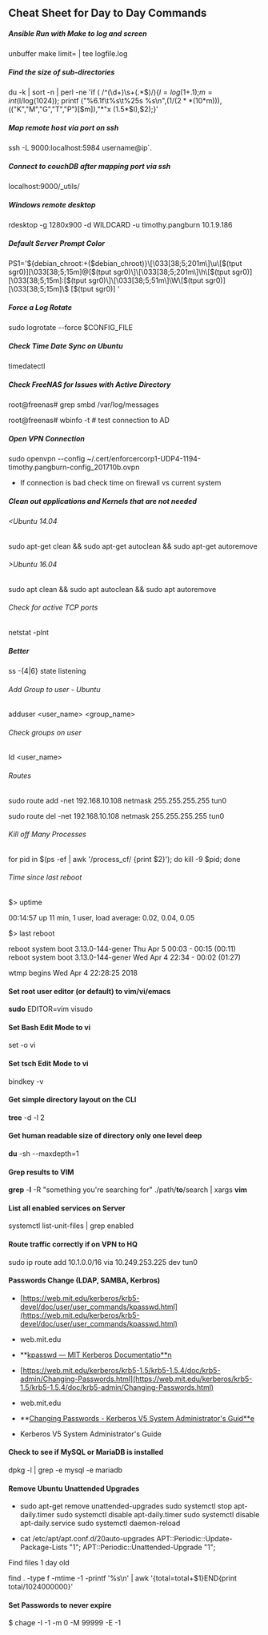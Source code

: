 ## Cheat Sheet for Day to Day Commands

##### Ansible Run with Make to log and screen

unbuffer make <make tag> limit=<hostname> | tee logfile.log

##### Find the size of sub-directories 

du -k | sort -n | perl -ne 'if ( /^(\d+)\s+(.*$)/){$l=log($1+.1);$m=int($l/log(1024)); printf  ("%6.1f\t%s\t%25s  %s\n",($1/(2**(10*$m))),(("K","M","G","T","P")[$m]),"*"x (1.5*$l),$2);}'

##### Map remote host via port on ssh

ssh -L 9000:localhost:5984 username@ip`. 

##### Connect to couchDB after mapping port via ssh

localhost:9000/_utils/

##### Windows remote desktop

rdesktop -g 1280x900 -d WILDCARD -u timothy.pangburn 10.1.9.186

##### Default Server Prompt Color

PS1='${debian_chroot:+($debian_chroot)}\[\033[38;5;201m\]\u\[$(tput sgr0)\]\[\033[38;5;15m\]@\[$(tput sgr0)\]\[\033[38;5;201m\]\h\[$(tput sgr0)\]\[\033[38;5;15m\]:\[$(tput sgr0)\]\[\033[38;5;51m\]\W\[$(tput sgr0)\]\[\033[38;5;15m\]\\$ \[$(tput sgr0)\] '

##### Force a Log Rotate

sudo logrotate --force $CONFIG_FILE

##### Check Time Date Sync on Ubuntu

timedatectl

##### Check FreeNAS for Issues with Active Directory

root@freenas# grep smbd /var/log/messages

root@freenas# wbinfo -t # test connection to AD

##### Open VPN Connection

sudo openvpn --config ~/.cert/enforcercorp1-UDP4-1194-timothy.pangburn-config_201710b.ovpn

* If connection is bad check time on firewall vs current system

##### Clean out applications and Kernels that are not needed

###### <Ubuntu 14.04

sudo apt-get clean && sudo apt-get autoclean && sudo apt-get autoremove

###### >Ubuntu 16.04

sudo apt clean && sudo apt autoclean && sudo apt autoremove

###### Check for active TCP ports

netstat -plnt

##### Better

ss -{4|6} state listening

###### Add Group to user - Ubuntu

adduser <user_name> <group_name>

###### Check groups on user

Id <user_name>

###### Routes

sudo route add -net 192.168.10.108 netmask 255.255.255.255 tun0

sudo route del -net 192.168.10.108 netmask 255.255.255.255 tun0

###### Kill off Many Processes

for pid in $(ps -ef | awk '/process_cf/ {print $2}'); do kill -9 $pid; done

###### Time since last reboot

$> uptime

00:14:57 up 11 min,  1 user,  load average: 0.02, 0.04, 0.05

$> last reboot

reboot   system boot  3.13.0-144-gener Thu Apr  5 00:03 - 00:15  (00:11)    reboot   system boot  3.13.0-144-gener Wed Apr  4 22:34 - 00:02  (01:27)    wtmp begins Wed Apr  4 22:28:25 2018

#### Set root user editor (or default) to vim/vi/emacs

**sudo** EDITOR=vim visudo

#### Set Bash Edit Mode to vi

set -o vi

#### Set tsch Edit Mode to vi

bindkey -v

#### Get simple directory layout on the CLI

**tree** -d -l 2

#### Get human readable size of directory only one level deep

**du** -sh --maxdepth=1

#### Grep results to VIM

**grep** -**l** -R "something you're searching for" ./path/**to**/search | xargs **vim**

#### List all enabled services on Server

systemctl list-unit-files | grep enabled

#### Route traffic correctly if on VPN to HQ

sudo ip route add 10.1.0.0/16 via 10.249.253.225 dev tun0 

#### Passwords Change (LDAP, SAMBA, Kerbros)

* [https://web.mit.edu/kerberos/krb5-devel/doc/user/user_commands/kpasswd.html](https://web.mit.edu/kerberos/krb5-devel/doc/user/user_commands/kpasswd.html)

* web.mit.edu

* **[kpasswd — MIT Kerberos Documentatio**n](https://web.mit.edu/kerberos/krb5-devel/doc/user/user_commands/kpasswd.html)

* [https://web.mit.edu/kerberos/krb5-1.5/krb5-1.5.4/doc/krb5-admin/Changing-Passwords.html](https://web.mit.edu/kerberos/krb5-1.5/krb5-1.5.4/doc/krb5-admin/Changing-Passwords.html)

* web.mit.edu

* **[Changing Passwords - Kerberos V5 System Administrator's Guid**e](https://web.mit.edu/kerberos/krb5-1.5/krb5-1.5.4/doc/krb5-admin/Changing-Passwords.html)

* Kerberos V5 System Administrator's Guide

#### Check to see if MySQL or MariaDB is installed

dpkg -l | grep -e mysql -e mariadb

#### Remove Ubuntu Unattended Upgrades

* sudo apt-get remove unattended-upgradessudo systemctl stop apt-daily.timersudo systemctl disable apt-daily.timersudo systemctl disable apt-daily.servicesudo systemctl daemon-reload

* cat /etc/apt/apt.conf.d/20auto-upgradesAPT::Periodic::Update-Package-Lists "1";APT::Periodic::Unattended-Upgrade "1";

Find files 1 day old

find . -type f -mtime -1 -printf '%s\n' | awk '{total=total+$1}END{print total/1024000000}'

#### Set Passwords to never expire

$ chage -I -1 -m 0 -M 99999 -E -1 <username>

